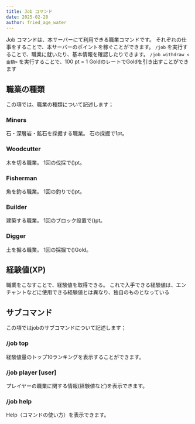```yaml
---
title: Job コマンド
date: 2025-02-28
author: fried_age_water
---
```


Job コマンドは、本サーバーにて利用できる職業コマンドです。
それぞれの仕事をすることで、本サーバーのポイントを稼ぐことができます。
`/job` を実行することで、職業に就いたり、基本情報を確認したりできます。
`/job withdraw <金額>` を実行することで、100 pt = 1 GoldのレートでGoldを引き出すことができます

## 職業の種類
この項では、職業の種類について記述します；
### Miners
石・深層岩・鉱石を採掘する職業。
石の採掘で1pt。

### Woodcutter
木を切る職業。
1回の伐採で()pt。

### Fisherman
魚を釣る職業。
1回の釣りで()pt。

### Builder
建築する職業。
1回のブロック設置で()pt。

### Digger
土を掘る職業。
1回の採掘で()Gold。

## 経験値(XP)
職業をこなすことで、経験値を取得できる。
これで入手できる経験値は、エンチャントなどに使用できる経験値とは異なり、独自のものとなっている

## サブコマンド
この項ではjobのサブコマンドについて記述します；

### /job top
経験値量のトップ10ランキングを表示することができます。

### /job player [user]
プレイヤーの職業に関する情報(経験値など)を表示できます。

### /job help
Help（コマンドの使い方）を表示できます。
